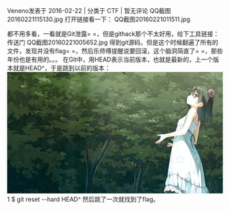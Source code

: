 Veneno发表于 2016-02-22   |   分类于 CTF   |   暂无评论
 QQ截图20160221115130.jpg
打开链接看一下：
QQ截图20160221011511.jpg

都不用多看，一看就是Git泄露= =，但是githack那个不太好用，给下工具链接：传送门
QQ截图20160221005652.jpg
得到git源码，但是这个时候翻遍了所有的文件，发现并没有flag= =，然后乐师傅提醒说要回滚，这个脑洞简直了= =，那些年份也是有用的。。。
在Git中，用HEAD表示当前版本，也就是最新的，上一个版本就是HEAD^，于是跳到以前的版本：
![image](https://github.com/Veneno0/CTFwp/blob/master/Internetwache-CTF-2016/Web80/sd6.jpg)
1
$ git reset --hard HEAD^
然后跳了一次就找到了flag。

